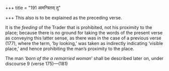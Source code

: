 +++
title = "191 आमन्त्रितस् तु"

+++
This also is to be explained as the preceding verse.

It is the *feeding* of the Trader that is prohibited, not his proximity
to the place; because there is no ground for taking the words of the
present verse as conveying this latter sense, as there was in the case
of a previous verse (177), where the term, ‘by looking,’ was taken as
indirectly indicating ‘visible place,’ and hence prohibiting the man’s
proximity to the place.

The man ‘*born of the a remarried woman*’ shall be described later on,
under discourse 9 (verse 175)—(181)


